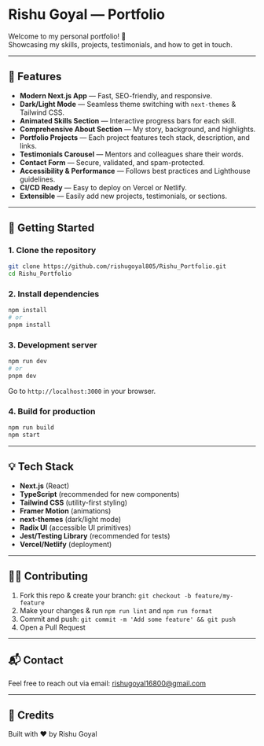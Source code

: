 # Rishu Goyal — Portfolio

Welcome to my personal portfolio! 🚀  
Showcasing my skills, projects, testimonials, and how to get in touch.

---

## 🌟 Features

- **Modern Next.js App** — Fast, SEO-friendly, and responsive.
- **Dark/Light Mode** — Seamless theme switching with `next-themes` & Tailwind CSS.
- **Animated Skills Section** — Interactive progress bars for each skill.
- **Comprehensive About Section** — My story, background, and highlights.
- **Portfolio Projects** — Each project features tech stack, description, and links.
- **Testimonials Carousel** — Mentors and colleagues share their words.
- **Contact Form** — Secure, validated, and spam-protected.
- **Accessibility & Performance** — Follows best practices and Lighthouse guidelines.
- **CI/CD Ready** — Easy to deploy on Vercel or Netlify.
- **Extensible** — Easily add new projects, testimonials, or sections.

---

## 🚀 Getting Started

### 1. Clone the repository

```bash
git clone https://github.com/rishugoyal805/Rishu_Portfolio.git
cd Rishu_Portfolio
```

### 2. Install dependencies

```bash
npm install
# or
pnpm install
```

### 3. Development server

```bash
npm run dev
# or
pnpm dev
```
Go to `http://localhost:3000` in your browser.

### 4. Build for production

```bash
npm run build
npm start
```

---

## 💡 Tech Stack

- **Next.js** (React)
- **TypeScript** (recommended for new components)
- **Tailwind CSS** (utility-first styling)
- **Framer Motion** (animations)
- **next-themes** (dark/light mode)
- **Radix UI** (accessible UI primitives)
- **Jest/Testing Library** (recommended for tests)
- **Vercel/Netlify** (deployment)

---

## 🧑‍💻 Contributing

1. Fork this repo & create your branch: `git checkout -b feature/my-feature`
2. Make your changes & run `npm run lint` and `npm run format`
3. Commit and push: `git commit -m 'Add some feature' && git push`
4. Open a Pull Request

---

## 📬 Contact

Feel free to reach out via email: rishugoyal16800@gmail.com

---

## 🌱 Credits

Built with ❤️ by Rishu Goyal

